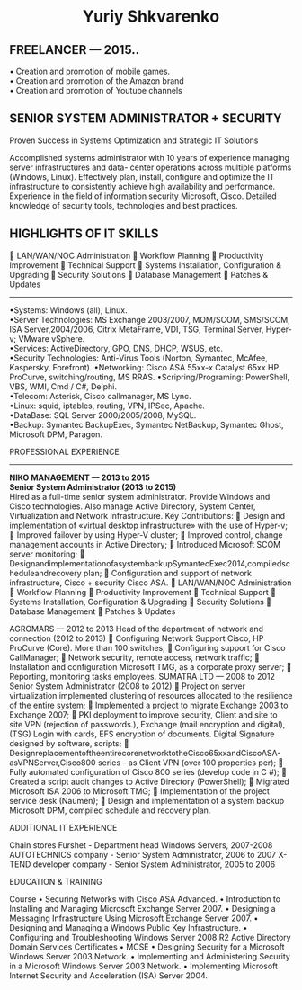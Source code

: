 <h1 align="center">Yuriy Shkvarеnkо</h1>

## FREELANCER — 2015..
• Creation and promotion of mobile games.  
• Creation and promotion of the Amazon brand  
• Creation and promotion of Youtube channels  
  
## SENIOR SYSTEM ADMINISTRATOR + SECURITY  
Proven Success in Systems Optimization and Strategic IT Solutions  

Accomplished systems administrator with 10 years of experience managing server infrastructures and data- center operations across multiple platforms (Windows, Linux). Effectively plan, install, configure and optimize the IT infrastructure to consistently achieve high availability and performance.
Experience in the field of information security Microsoft, Cisco. Detailed knowledge of security tools, technologies and best practices.

## HIGHLIGHTS OF IT SKILLS
 LAN/WAN/NOC Administration  Workflow Planning  Productivity Improvement  Technical Support  Systems Installation, Configuration & Upgrading  Security Solutions  Database Management  Patches & Updates
_____

•Systems: Windows (all), Linux.  
•Server Technologies: MS Exchange 2003/2007, MOM/SCOM, SMS/SCCM, ISA Server,2004/2006, Citrix MetaFrame, VDI, TSG, Terminal Server, Hyper-v; VMware vSphere.  
•Services: ActiveDirectory, GPO, DNS, DHCP, WSUS, etc.  
•Security Technologies: Anti-Virus Tools (Norton, Symantec, McAfee, Kaspersky, Forefront). •Networking: Cisco ASA 55xx-x Catalyst 65xx HP ProCurve, switching/routing, MS RRAS. •Scripring/Programing: PowerShell, VBS, WMI, Cmd / C#, Delphi.  
•Telecom: Asterisk, Cisco callmanager, MS Lync.  
•Linux: squid, iptables, routing, VPN, IPSec, Apache.  
•DataBase: SQL Server 2000/2005/2008, MySQL.  
•Backup: Symantec BackupExec, Symantec NetBackup, Symantec Ghost, Microsoft DPM, Paragon.  
  
PROFESSIONAL EXPERIENCE  
_____

__NIKO MANAGEMENT — 2013 to 2015__  
__Senior System Administrator (2013 to 2015)__  
Hired as a full-time senior system administrator. Provide Windows and Cisco technologies. Also manage Active Directory, System Center, Virtualization and Network Infrastructure.
Key Contributions:
 Design and implementation of «virtual desktop infrastructure» with the use of Hyper-v;
 Improved failover by using Hyper-V cluster;
 Improved control, change management accounts in Active Directory;
 Introduced Microsoft SCOM server monitoring;
 DesignandimplementationofasystembackupSymantecExec2014,compiledscheduleandrecovery plan;
 Configuration and support of network infrastructure, Cisco + security Cisco ASA.
  LAN/WAN/NOC Administration  Workflow Planning
 Productivity Improvement
 Technical Support
 Systems Installation,
Configuration & Upgrading  Security Solutions
 Database Management  Patches & Updates
  
AGROMARS — 2012 to 2013
Head of the department of network and connection (2012 to 2013)
 Configuring Network Support Cisco, HP ProCurve (Core). More than 100 switches;  Configuring support for Cisco CallManager;
 Network security, remote access, network traffic;
 Installation and configuration Microsoft TMG, as a corporate proxy server;
 Reporting, monitoring tasks employees. SUMATRA LTD — 2008 to 2012
Senior System Administrator (2008 to 2012)
 Project on server virtualization implemented clustering of resources allocated to the resilience of the
entire system;
 Implemented a project to migrate Exchange 2003 to Exchange 2007;
 PKI deployment to improve security, Client and site to site VPN (rejection of passwords.), Exchange (mail encryption and digital), (TSG) Login with cards, EFS encryption of documents. Digital Signature designed by software, scripts;
 DesignreplacementoftheentirecorenetworktotheCisco65xxandCiscoASA-asVPNServer,Cisco800 series - as Client VPN (over 100 properties per);
 Fully automated configuration of Cisco 800 series (develop code in C #);
 Created a script audit changes to Active Directory (PowerShell);
 Migrated Microsoft ISA 2006 to Microsoft TMG;
 Implementation of the project service desk (Naumen);
 Design and implementation of a system backup Microsoft DPM, compiled schedule and recovery plan.

ADDITIONAL IT EXPERIENCE

Chain stores Furshet - Department head Windows Servers, 2007-2008
AUTOTECHNICS company - Senior System Administrator, 2006 to 2007
X-TEND developer company - Senior System Administrator, 2005 to 2006

EDUCATION & TRAINING

Course
• Securing Networks with Cisco ASA Advanced.
• Introduction to Installing and Managing Microsoft Exchange Server 2007.
• Designing a Messaging Infrastructure Using Microsoft Exchange Server 2007.
• Designing and Managing a Windows Public Key Infrastructure.
• Configuring and Troubleshooting Windows Server 2008 R2 Active Directory Domain Services
Certificates
• MCSE
• Designing Security for a Microsoft Windows Server 2003 Network.
• Implementing and Administering Security in a Microsoft Windows Server 2003 Network.
• Implementing Microsoft Internet Security and Acceleration (ISA) Server 2004.


<!--
**cipgen/cipgen** is a ✨ _special_ ✨ repository because its `README.md` (this file) appears on your GitHub profile.

Here are some ideas to get you started:

- 🔭 I’m currently working on ...
- 🌱 I’m currently learning ...
- 👯 I’m looking to collaborate on ...
- 🤔 I’m looking for help with ...
- 💬 Ask me about ...
- 📫 How to reach me: ...
- 😄 Pronouns: ...
- ⚡ Fun fact: ...
-->
